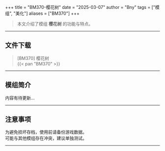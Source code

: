 +++
title = "BM370-樱花树"
date = "2025-03-07"
author = "Bny"
tags = ["模组", "美化"]
aliases = ["BM370"]
+++

> 本文介绍了模组 **樱花树** 的功能与特点。

---

## 文件下载

> [BM370] 樱花树  
{{< pan "BM370" >}}  

---

## 模组简介

>  
内容有待更新...  

---

## 注意事项

>  
为避免损坏存档，使用前请备份游戏数据。  
可能与其他模组存在冲突，建议单独测试。  

---

